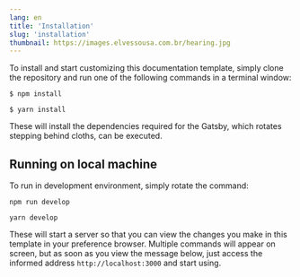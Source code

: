 ```yaml
---
lang: en
title: 'Installation'
slug: 'installation'
thumbnail: https://images.elvessousa.com.br/hearing.jpg
---
```


To install and start customizing this documentation template, simply clone the repository and run one of the following commands in a terminal window:

```shell title=NPM
$ npm install
```

```shell title=Yarn
$ yarn install
```

These will install the dependencies required for the Gatsby, which rotates stepping behind cloths, can be executed.

## Running on local machine

To run in development environment, simply rotate the command:

```shell title=NPM
npm run develop
```

```shell title=Yarn
yarn develop
```

These will start a server so that you can view the changes you make in this template in your preference browser. Multiple commands will appear on screen, but as soon as you view the message below, just access the informed address `http://localhost:3000` and start using.
